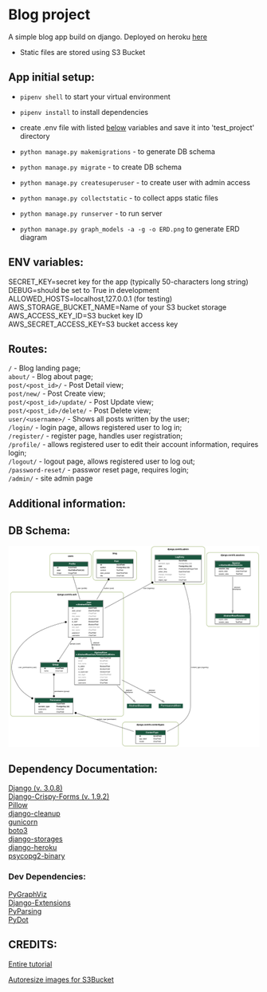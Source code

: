 # Blog project

A simple blog app build on django. Deployed on heroku [here](https://lk-django-blog.herokuapp.com/)

- Static files are stored using S3 Bucket

## App initial setup:

- `pipenv shell` to start your virtual environment
- `pipenv install` to install dependencies
- create .env file with listed <a href="#env">below</a> variables and save it into 'test_project' directory
- `python manage.py makemigrations` - to generate DB schema
- `python manage.py migrate` - to create DB schema
- `python manage.py createsuperuser` - to create user with admin access
- `python manage.py collectstatic` - to collect apps static files
- `python manage.py runserver` - to run server

- `python manage.py graph_models -a -g -o ERD.png` to generate ERD diagram

## <a name="env"></a> ENV variables:

SECRET_KEY=secret key for the app (typically 50-characters long string)  
DEBUG=should be set to True in development  
ALLOWED_HOSTS=localhost,127.0.0.1 (for testing)  
AWS_STORAGE_BUCKET_NAME=Name of your S3 bucket storage  
AWS_ACCESS_KEY_ID=S3 bucket key ID  
AWS_SECRET_ACCESS_KEY=S3 bucket access key

## Routes:

`/` - Blog landing page;  
`about/` - Blog about page;  
`post/<post_id>/` - Post Detail view;  
`post/new/` - Post Create view;  
`post/<post_id>/update/` - Post Update view;  
`post/<post_id>/delete/` - Post Delete view;  
`user/<username>/` - Shows all posts written by the user;  
`/login/` - login page, allows registered user to log in;  
`/register/` - register page, handles user registration;  
`/profile/` - allows registered user to edit their account information, requires login;  
`/logout/` - logout page, allows registered user to log out;  
`/password-reset/` - passwor reset page, requires login;  
`/admin/` - site admin page

## Additional information:

## DB Schema:

[![ERD Diagram](./ERD.png)](./ERD.png)

## Dependency Documentation:

[Django (v. 3.0.8)](https://docs.djangoproject.com/en/3.0/)  
[Django-Crispy-Forms (v. 1.9.2)](https://pypi.org/project/django-crispy-forms/)  
[Pillow](https://pypi.org/project/Pillow/)  
[django-cleanup](https://pypi.org/project/django-cleanup/)  
[gunicorn](https://pypi.org/project/gunicorn/)  
[boto3](https://pypi.org/project/boto3/)  
[django-storages](https://pypi.org/project/django-storages/)  
[django-heroku](https://pypi.org/project/django-heroku/)  
[psycopg2-binary](https://pypi.org/project/Pillow/)

### Dev Dependencies:

[PyGraphViz](https://pypi.org/project/pygraphviz/)  
[Django-Extensions](https://pypi.org/project/django-extensions/)  
[PyParsing](https://pypi.org/project/pyparsing/)  
[PyDot](https://pypi.org/project/pydot/)

## CREDITS:

[Entire tutorial](https://www.youtube.com/playlist?list=PL-osiE80TeTtoQCKZ03TU5fNfx2UY6U4p)

[Autoresize images for S3Bucket](https://gist.github.com/caiolopes/a9f2bd942fa2d18412ac0d68a915eedf)
